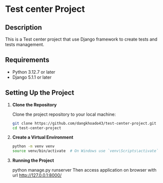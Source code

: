 # Test center Project

## Description

This is a Test center project that use Django framework to create tests and tests management.

## Requirements

- Python 3.12.7 or later
- Django 5.1.1 or later

## Setting Up the Project

1. **Clone the Repository**

   Clone the project repository to your local machine:

   ```bash
   git clone https://github.com/dangkhoado43/test-center-project.git
   cd test-center-project

2. **Create a Virtual Environment**

    ```bash
    python -m venv venv
    source venv/bin/activate  # On Windows use `venv\Scripts\activate`

3. **Running the Project**

    python manage.py runserver
    Then access application on browser with url http://127.0.0.1:8000/